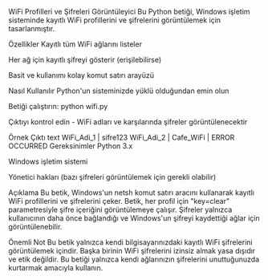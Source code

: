 WiFi Profilleri ve Şifreleri Görüntüleyici
Bu Python betiği, Windows işletim sisteminde kayıtlı WiFi profillerini ve şifrelerini görüntülemek için tasarlanmıştır.

Özellikler
Kayıtlı tüm WiFi ağlarını listeler

Her ağ için kayıtlı şifreyi gösterir (erişilebilirse)

Basit ve kullanımı kolay komut satırı arayüzü

Nasıl Kullanılır
Python'un sisteminizde yüklü olduğundan emin olun

Betiği çalıştırın: python wifi.py

Çıktıyı kontrol edin - WiFi adları ve karşılarında şifreler görüntülenecektir

Örnek Çıktı
text
WiFi_Adi_1                | sifre123
WiFi_Adi_2                | 
Cafe_WiFi                 | ERROR OCCURRED
Gereksinimler
Python 3.x

Windows işletim sistemi

Yönetici hakları (bazı şifreleri görüntülemek için gerekli olabilir)

Açıklama
Bu betik, Windows'un netsh komut satırı aracını kullanarak kayıtlı WiFi profillerini ve şifrelerini çeker. Betik, her profil için "key=clear" parametresiyle şifre içeriğini görüntülemeye çalışır. Şifreler yalnızca kullanıcının daha önce bağlandığı ve Windows'un şifreyi kaydettiği ağlar için görüntülenebilir.

Önemli Not
Bu betik yalnızca kendi bilgisayarınızdaki kayıtlı WiFi şifrelerini görüntülemek içindir. Başka birinin WiFi şifrelerini izinsiz almak yasa dışıdır ve etik değildir. Bu betiği yalnızca kendi ağlarınızın şifrelerini unuttuğunuzda kurtarmak amacıyla kullanın.
